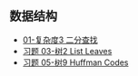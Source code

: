 ## 数据结构

+ [01-复杂度3 二分查找](./course/data_struct/h1_BinarySearch.md)
+ [习题 03-树2 List Leaves](./course/data_struct/2_listLeaves.md)
+ [习题 05-树9 Huffman Codes](./course/data_struct/3_HuffmanCodes.md)